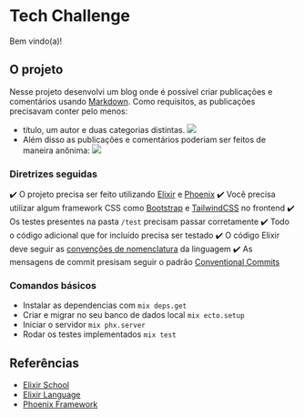 # Tech Challenge

Bem vindo(a)!

## O projeto

Nesse projeto desenvolvi um blog onde é possível criar publicações e comentários usando [Markdown](https://en.wikipedia.org/wiki/Markdown). Como requisitos, as publicações precisavam conter pelo menos: 
 - título, um autor e duas categorias distintas.
 ![](https://raw.githubusercontent.com/rolphmc/tech-challenge-elixir/main/assets/images/title-and-author.png) 
 - Além disso as publicações e comentários poderiam ser feitos de maneira anônima:
 ![](https://raw.githubusercontent.com/rolphmc/tech-challenge-elixir/main/assets/images/anonymouns-comment-and-post.png)

### Diretrizes seguidas

✔️ O projeto precisa ser feito utilizando [Elixir](http://elixir-lang.org/) e [Phoenix](https://www.phoenixframework.org/)
✔️ Você precisa utilizar algum framework CSS como [Bootstrap](https://getbootstrap.com/) e [TailwindCSS](https://tailwindcss.com/) no frontend
✔️ Os testes presentes na pasta `/test` precisam passar corretamente
✔️ Todo o código adicional que for incluído precisa ser testado
✔️ O código Elixir deve seguir as [convenções de nomenclatura](https://hexdocs.pm/elixir/1.12/naming-conventions.html) da linguagem
✔️ As mensagens de commit presisam seguir o padrão [Conventional Commits](https://www.conventionalcommits.org/en/v1.0.0/)

<!--
### O que vamos avaliar?

Falando de código, sabemos que existe muita subjetividade no que diz respeito a "boas práticas". Sendo assim, preferimos ser pragmáticos e utilizar apenas critérios objetivos na hora da avaliação. O que realmente importa pra nós é: 

1. **A entrega foi realizada dentro do prazo combinado?**
2. **O candidato seguiu todas as diretrizes corretamente?**

Além da avaliação do código, levaremos em consideração se o candidato usou o tempo disponível pra entregar um projeto funcional e usável (pontos bônus para soluções criativas).

 #### Bônus

Se você for mais experiente e quiser nos impressionar, vamos deixar alguns tópicos de sugestão que achamos interessante e chamariam a nossa atenção:

- Melhorar as interações da página usando [Animações](https://auto-animate.formkit.com/)
- Criar alguma coisa utilizando [LiveView](https://hexdocs.pm/phoenix_live_view/Phoenix.LiveView.html)
- Adicionar alguma interação usando [AlpineJs](https://alpinejs.dev/)
- Rodar o projeto usando [Docker](https://www.docker.com/)
- Acrescentar imagens de capa e miniaturas na visualização das publicações
- Usar links legíveis para as publicações ([slugs](https://en.wikipedia.org/wiki/Clean_URL#Slug)) -->

### Comandos básicos

* Instalar as dependencias com `mix deps.get`
* Criar e migrar no seu banco de dados local `mix ecto.setup`
* Iniciar o servidor `mix phx.server`
* Rodar os testes implementados `mix test`

## Referências

- [Elixir School](https://elixirschool.com/en)
- [Elixir Language](https://elixir-lang.org/getting-started/introduction.html)
- [Phoenix Framework](https://hexdocs.pm/phoenix/overview.html)
